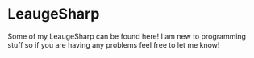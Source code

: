 LeaugeSharp
===========

Some of my LeaugeSharp can be found here! I am new to programming stuff so if you are having any problems feel free to let me know!
